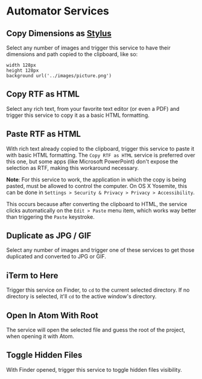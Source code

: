 # Automator Services

## Copy Dimensions as [Stylus](https://github.com/learnboost/stylus)

Select any number of images and trigger this service to have their dimensions and path copied to the clipboard, like so:

```
width 128px
height 128px
background url('../images/picture.png')
```


## Copy RTF as HTML

Select any rich text, from your favorite text editor (or even a PDF) and trigger this service to copy it as a basic HTML formatting.


## Paste RTF as HTML

With rich text already copied to the clipboard, trigger this service to paste it with basic HTML formatting. The `Copy RTF as HTML` service is preferred over this one, but some apps (like Microsoft PowerPoint) don't expose the selection as RTF, making this workaround necessary.

**Note**: For this service to work, the application in which the copy is being pasted, must be allowed to control the computer. On OS X Yosemite, this can be done in `Settings > Security & Privacy > Privacy > Accessibility`.

This occurs because after converting the clipboard to HTML, the service clicks automatically on the `Edit > Paste` menu item, which works way better than triggering the `Paste` keystroke.


## Duplicate as JPG / GIF

Select any number of images and trigger one of these services to get those duplicated and converted to JPG or GIF.


## iTerm to Here

Trigger this service on Finder, to `cd` to the current selected directory. If no directory is selected, it'll `cd` to the active window's directory.


## Open In Atom With Root

The service will open the selected file and guess the root of the project, when opening it with Atom.


## Toggle Hidden Files

With Finder opened, trigger this service to toggle hidden files visibility.
